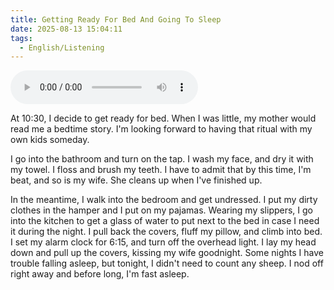 ```yaml
---
title: Getting Ready For Bed And Going To Sleep
date: 2025-08-13 15:04:11
tags:
  - English/Listening
---
```

<audio controls src="https://cx-onedrive.pages.dev/api/raw?path=/Polyglot/ESLPod/011-getting-ready-for-bed-and-going-to-sleep.mp3"></audio>

At 10:30, I decide to get ready for bed. When I was little, my mother would read me a bedtime story. I'm looking forward to having that ritual with my own kids someday.

I go into the bathroom and turn on the tap. I wash my face, and dry it with my towel. I floss and brush my teeth. I have to admit that by this time, I'm beat, and so is my wife. She cleans up when I've finished up.

In the meantime, I walk into the bedroom and get undressed. I put my dirty clothes in the hamper and I put on my pajamas. Wearing my slippers, I go into the kitchen to get a glass of water to put next to the bed in case I need it during the night. I pull back the covers, fluff my pillow, and climb into bed. I set my alarm clock for 6:15, and turn off the overhead light. I lay my head down and pull up the covers, kissing my wife goodnight. Some nights I have trouble falling asleep, but tonight, I didn't need to count any sheep. I nod off right away and before long, I'm fast asleep.

